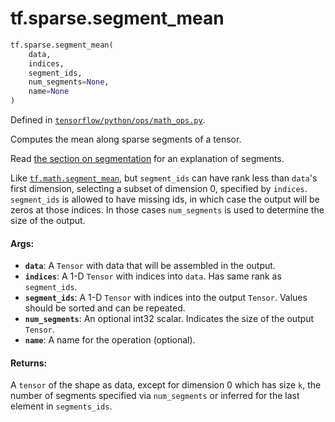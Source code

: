 <div itemscope itemtype="http://developers.google.com/ReferenceObject">
<meta itemprop="name" content="tf.sparse.segment_mean" />
<meta itemprop="path" content="Stable" />
</div>

# tf.sparse.segment_mean

``` python
tf.sparse.segment_mean(
    data,
    indices,
    segment_ids,
    num_segments=None,
    name=None
)
```



Defined in [`tensorflow/python/ops/math_ops.py`](/code/stable/tensorflow/python/ops/math_ops.py).

Computes the mean along sparse segments of a tensor.

Read [the section on
segmentation](https://tensorflow.org/api_docs/python/tf/math#Segmentation)
for an explanation of segments.

Like <a href="../../tf/math/segment_mean.md"><code>tf.math.segment_mean</code></a>, but `segment_ids` can have rank less than
`data`'s first dimension, selecting a subset of dimension 0, specified by
`indices`.
`segment_ids` is allowed to have missing ids, in which case the output will
be zeros at those indices. In those cases `num_segments` is used to determine
the size of the output.

#### Args:

* <b>`data`</b>: A `Tensor` with data that will be assembled in the output.
* <b>`indices`</b>: A 1-D `Tensor` with indices into `data`. Has same rank as
    `segment_ids`.
* <b>`segment_ids`</b>: A 1-D `Tensor` with indices into the output `Tensor`. Values
    should be sorted and can be repeated.
* <b>`num_segments`</b>: An optional int32 scalar. Indicates the size of the output
    `Tensor`.
* <b>`name`</b>: A name for the operation (optional).


#### Returns:

A `tensor` of the shape as data, except for dimension 0 which
has size `k`, the number of segments specified via `num_segments` or
inferred for the last element in `segments_ids`.